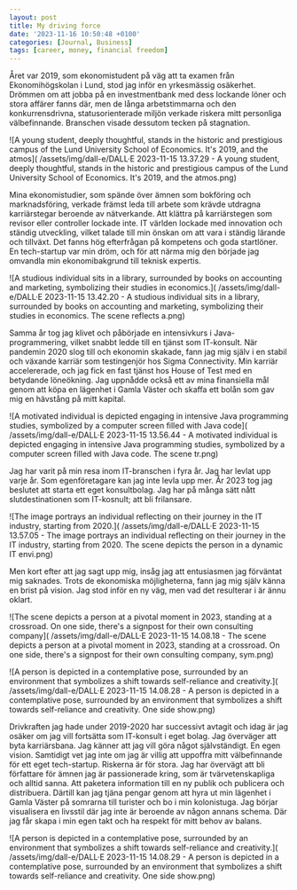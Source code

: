 ```yaml
---
layout: post
title: My driving force
date: '2023-11-16 10:50:48 +0100'
categories: [Journal, Business]
tags: [career, money, financial freedom]
---
```


Året var 2019, som ekonomistudent på väg att ta examen från Ekonomihögskolan i Lund, stod jag inför
en yrkesmässig osäkerhet. Drömmen om att jobba på en investmentbank med dess lockande löner och
stora affärer fanns där, men de långa arbetstimmarna och den konkurrensdrivna, statusorienterade
miljön verkade riskera mitt personliga välbefinnande. Branschen visade dessutom tecken på stagnation.

![A young student, deeply thoughtful, stands in the historic and prestigious campus of the
Lund University School of Economics. It's 2019, and the atmos](
    /assets/img/dall-e/DALL·E 2023-11-15 13.37.29 - A young student, deeply thoughtful, stands in the historic and prestigious campus of the Lund University School of Economics. It's 2019, and the atmos.png)

Mina ekonomistudier, som spände över ämnen som bokföring och marknadsföring, verkade främst leda
till arbete som krävde utdragna karriärstegar beroende av nätverkande. Att klättra på karriärstegen
som revisor eller controller lockade inte. IT världen lockade med innovation och ständig utveckling,
vilket talade till min önskan om att vara i ständig lärande och tillväxt. Det fanns hög efterfrågan
på kompetens och goda startlöner. En tech-startup var min dröm, och för att närma mig den började
jag omvandla min ekonomibakgrund till teknisk expertis.

![A studious individual sits in a library, surrounded by books on accounting and marketing,
symbolizing their studies in economics.](
    /assets/img/dall-e/DALL·E 2023-11-15 13.42.20 - A studious individual sits in a library, surrounded by books on accounting and marketing, symbolizing their studies in economics. The scene reflects a.png)

Samma år tog jag klivet och påbörjade en intensivkurs i Java-programmering, vilket snabbt ledde till
en tjänst som IT-konsult. När pandemin 2020 slog till och ekonomin skakade, fann jag mig själv i en
stabil och växande karriär som testingenjör hos Sigma Connectivity. Min karriär accelererade, och
jag fick en fast tjänst hos House of Test med en betydande löneökning. Jag uppnådde också ett av
mina finansiella mål genom att köpa en lägenhet i Gamla Väster och skaffa ett bolån som gav mig en
hävstång på mitt kapital.

![A motivated individual is depicted engaging in intensive Java programming studies,
symbolized by a computer screen filled with Java code](
    /assets/img/dall-e/DALL·E 2023-11-15 13.56.44 - A motivated individual is depicted engaging in intensive Java programming studies, symbolized by a computer screen filled with Java code. The scene tr.png)

Jag har varit på min resa inom IT-branschen i fyra år. Jag har levlat upp varje år. Som
egenföretagare kan jag inte levla upp mer. År 2023 tog jag beslutet att starta ett eget konsultbolag.
Jag har på många sätt nått slutdestinationen som IT-kosnult; att bli frilansare.

![The image portrays an individual reflecting on their journey in the IT industry, starting from 2020.](
    /assets/img/dall-e/DALL·E 2023-11-15 13.57.05 - The image portrays an individual reflecting on their journey in the IT industry, starting from 2020. The scene depicts the person in a dynamic IT envi.png)

Men kort efter att jag sagt upp mig, insåg jag att entusiasmen jag förväntat mig saknades.
Trots de ekonomiska möjligheterna, fann jag mig själv känna en brist på vision.
Jag stod inför en ny väg, men vad det resulterar i är ännu oklart.

![The scene depicts a person at a pivotal moment in 2023, standing at a crossroad. On one side,
there's a signpost for their own consulting company](
    /assets/img/dall-e/DALL·E 2023-11-15 14.08.18 - The scene depicts a person at a pivotal moment in 2023, standing at a crossroad. On one side, there's a signpost for their own consulting company, sym.png)

![A person is depicted in a contemplative pose, surrounded by an environment that symbolizes a shift towards self-reliance and creativity.](
    /assets/img/dall-e/DALL·E 2023-11-15 14.08.28 - A person is depicted in a contemplative pose, surrounded by an environment that symbolizes a shift towards self-reliance and creativity. One side show.png)

Drivkraften jag hade under 2019-2020 har successivt avtagit och idag är jag osäker om jag vill fortsätta som IT-konsult i eget bolag. Jag överväger att byta karriärsbana. Jag känner att jag vill göra något självständigt. En egen vision. Samtidigt vet jag inte om jag är villig att uppoffra mitt välbefinnande för ett eget tech-startup. Riskerna är för stora. Jag har övervägt att bli författare för ämnen jag är passionerade kring, som är tvärvetenskapliga och alltid sanna. Att paketera information till en ny publik och publicera och distribuera. Därtill kan jag tjäna pengar genom att hyra ut min lägenhet i Gamla Väster på somrarna till turister och bo i min kolonistuga. Jag börjar visualisera en livsstil där jag inte är beroende av någon annans schema. Där jag får skapa i min egen takt och ha respekt för mitt behov av balans.

![A person is depicted in a contemplative pose, surrounded by an environment that symbolizes a shift towards self-reliance and creativity.](
    /assets/img/dall-e/DALL·E 2023-11-15 14.08.29 - A person is depicted in a contemplative pose, surrounded by an environment that symbolizes a shift towards self-reliance and creativity. One side show.png)